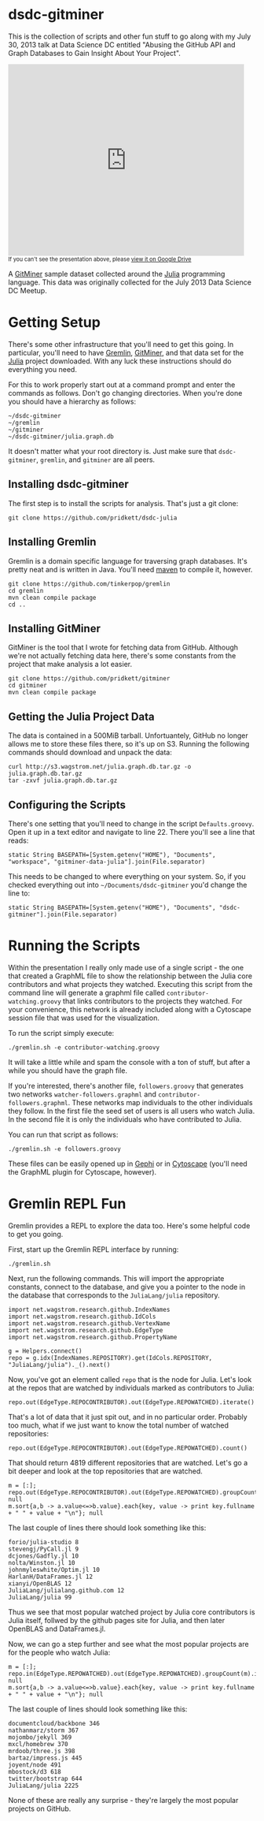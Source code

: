 dsdc-gitminer
===================

This is the collection of scripts and other fun stuff to go along with my
July 30, 2013 talk at Data Science DC entitled "Abusing the GitHub API and Graph
Databases to Gain Insight About Your Project".

<iframe src="https://docs.google.com/presentation/d/1zsql-8WPX52tB_ghxxDYga-_bKQESZKcCzjpl-qmO7s/embed?start=false&loop=false&delayms=3000" frameborder="0" width="480" height="389" allowfullscreen="true" mozallowfullscreen="true" webkitallowfullscreen="true"></iframe>
<div style="font-size: 80%">If you can't see the presentation above, please <a href="https://docs.google.com/presentation/d/1zsql-8WPX52tB_ghxxDYga-_bKQESZKcCzjpl-qmO7s/pub?start=false&loop=false&delayms=3000">view it on Google Drive</a></div>

A [GitMiner][GitMiner] sample dataset collected around the [Julia][Julia]
programming language. This data was originally collected for the July 2013 Data
Science DC Meetup.

Getting Setup
=============

There's some other infrastructure that you'll need to get this going. In
particular, you'll need to have [Gremlin][Gremlin], [GitMiner][GitMiner], and
that data set for the [Julia][Julia] project downloaded. With any luck these
instructions should do everything you need.

For this to work properly start out at a command prompt and enter the commands
as follows. Don't go changing directories. When you're done you should have a
hierarchy as follows:

    ~/dsdc-gitminer
    ~/gremlin
    ~/gitminer
    ~/dsdc-gitminer/julia.graph.db

It doesn't matter what your root directory is. Just make sure that `dsdc-gitminer`,
`gremlin`, and `gitminer` are all peers.

Installing dsdc-gitminer
------------------------

The first step is to install the scripts for analysis. That's just a git clone:

    git clone https://github.com/pridkett/dsdc-julia


Installing Gremlin
------------------

Gremlin is a domain specific language for traversing graph databases. It's pretty
neat and is written in Java. You'll need [maven][maven] to compile it, however.

    git clone https://github.com/tinkerpop/gremlin
    cd gremlin
    mvn clean compile package
    cd ..

Installing GitMiner
-------------------

GitMiner is the tool that I wrote for fetching data from GitHub. Although we're not
actually fetching data here, there's some constants from the project that make analysis
a lot easier.

    git clone https://github.com/pridkett/gitminer
    cd gitminer
    mvn clean compile package

Getting the Julia Project Data
------------------------------

The data is contained in a 500MiB tarball. Unfortuantely, GitHub no longer allows me to
store these files there, so it's up on S3. Running the following commands should download
and unpack the data:

    curl http://s3.wagstrom.net/julia.graph.db.tar.gz -o julia.graph.db.tar.gz
    tar -zxvf julia.graph.db.tar.gz

Configuring the Scripts
-----------------------

There's one setting that you'll need to change in the script `Defaults.groovy`. Open it up
in a text editor and navigate to line 22. There you'll see a line that reads:

    static String BASEPATH=[System.getenv("HOME"), "Documents", "workspace", "gitminer-data-julia"].join(File.separator)

This needs to be changed to where everything on your system. So, if you checked everything
out into `~/Documents/dsdc-gitminer` you'd change the line to:

    static String BASEPATH=[System.getenv("HOME"), "Documents", "dsdc-gitminer"].join(File.separator)

Running the Scripts
===================

Within the presentation I really only made use of a single script - the one that created a GraphML file to show the relationship
between the Julia core contributors and what projects they watched. Executing this script from the command line will generate
a graphml file called `contributor-watching.groovy` that links contributors to the projects they watched. For your convenience,
this network is already included along with a Cytoscape session file that was used for the visualization.

To run the script simply execute:

    ./gremlin.sh -e contributor-watching.groovy

It will take a little while and spam the console with a ton of stuff, but after a while you should have the graph file.

If you're interested, there's another file, `followers.groovy` that generates two networks `watcher-followers.graphml` and
`contributor-followers.graphml`. These networks map individuals to the other individuals they follow. In the first file
the seed set of users is all users who watch Julia. In the second file it is only the individuals who have contributed to
Julia.

You can run that script as follows:

    ./gremlin.sh -e followers.groovy

These files can be easily opened up in [Gephi][Gephi] or in [Cytoscape][Cytoscape] (you'll need the GraphML plugin for Cytoscape, however).

Gremlin REPL Fun
================

Gremlin provides a REPL to explore the data too. Here's some helpful code to
get you going.

First, start up the Gremlin REPL interface by running:

    ./gremlin.sh

Next, run the following commands. This will import the appropriate constants,
connect to the database, and give you a pointer to the node in the database
that corresponds to the `JuliaLang/julia` repository.

    import net.wagstrom.research.github.IndexNames
    import net.wagstrom.research.github.IdCols
    import net.wagstrom.research.github.VertexName
    import net.wagstrom.research.github.EdgeType
    import net.wagstrom.research.github.PropertyName

    g = Helpers.connect()
    repo = g.idx(IndexNames.REPOSITORY).get(IdCols.REPOSITORY, "JuliaLang/julia")._().next()

Now, you've got an element called `repo` that is the node for Julia. Let's look
at the repos that are watched by individuals marked as contributors to Julia:

    repo.out(EdgeType.REPOCONTRIBUTOR).out(EdgeType.REPOWATCHED).iterate()

That's a lot of data that it just spit out, and in no particular order.
Probably too much, what if we just want to know the total number of watched
repositories:

    repo.out(EdgeType.REPOCONTRIBUTOR).out(EdgeType.REPOWATCHED).count()

That should return 4819 different repositories that are watched. Let's go a bit
deeper and look at the top repositories that are watched.

    m = [:]; repo.out(EdgeType.REPOCONTRIBUTOR).out(EdgeType.REPOWATCHED).groupCount(m).iterate(); null
    m.sort{a,b -> a.value<=>b.value}.each{key, value -> print key.fullname + " " + value + "\n"}; null

The last couple of lines there should look something like this:

    forio/julia-studio 8
    stevengj/PyCall.jl 9
    dcjones/Gadfly.jl 10
    nolta/Winston.jl 10
    johnmyleswhite/Optim.jl 10
    HarlanH/DataFrames.jl 12
    xianyi/OpenBLAS 12
    JuliaLang/julialang.github.com 12
    JuliaLang/julia 99

Thus we see that most popular watched project by Julia core contributors is
Julia itself, follwed by the github pages site for Julia, and then later
OpenBLAS and DataFrames.jl.

Now, we can go a step further and see what the most popular projects are for
the people who watch Julia:

    m = [:]; repo.in(EdgeType.REPOWATCHED).out(EdgeType.REPOWATCHED).groupCount(m).iterate(); null
    m.sort{a,b -> a.value<=>b.value}.each{key, value -> print key.fullname + " " + value + "\n"}; null

The last couple of lines should look something like this:

    documentcloud/backbone 346
    nathanmarz/storm 367
    mojombo/jekyll 369
    mxcl/homebrew 370
    mrdoob/three.js 398
    bartaz/impress.js 445
    joyent/node 491
    mbostock/d3 618
    twitter/bootstrap 644
    JuliaLang/julia 2225

None of these are really any surprise - they're largely the most popular
projects on GitHub.

[GitMiner]: https://github.com/pridkett/gitminer
[Julia]: http://julialang.org/
[cytoscape]: http://www.cytoscape.org/
[gephi]: http://www.gephi.org/
[maven]: http://maven.apache.org/
[Gremlin]: https://github.com/tinkerpop/gremlin/wiki
